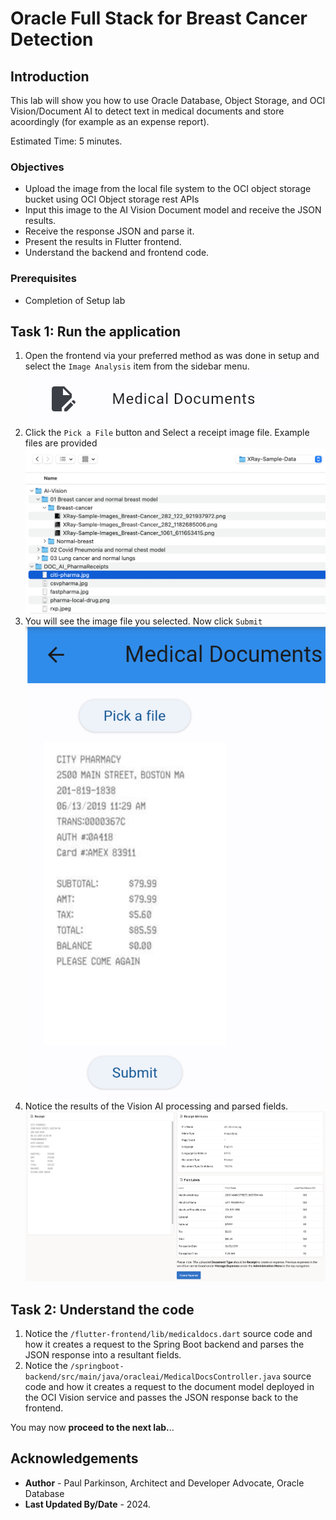 # Oracle Full Stack for Breast Cancer Detection

## Introduction

This lab will show you how to use Oracle Database, Object Storage, and OCI Vision/Document AI to detect text in medical documents and store acoordingly (for example as an expense report).

Estimated Time: 5 minutes.

### Objectives

* Upload the image from the local file system to the OCI object storage bucket using OCI Object storage rest APIs
* Input this image to the AI Vision Document model and receive the JSON results.
* Receive the response JSON and parse it.
* Present the results in Flutter frontend.
* Understand the backend and frontend code.

### Prerequisites

- Completion of Setup lab


## Task 1: Run the application

   1. Open the frontend via your preferred method as was done in setup and select the `Image Analysis` item from the sidebar menu.
      ![select image analysis button](images/medicaldocumentsbutton.png " ")
   2. Click the `Pick a File` button and Select a receipt image file. Example files are provided
      ![select file](images/selectfile.png " ")
   3. You will see the image file you selected. Now click `Submit`
      ![image after select](images/selectedreceipt.png " ")
   4. Notice the results of the Vision AI processing and parsed fields.
      ![notice generated image](images/medical-docs2.png " ")


## Task 2: Understand the code

1. Notice the `/flutter-frontend/lib/medicaldocs.dart` source code and how it creates a request to the Spring Boot backend and parses the JSON response into a resultant fields.
2. Notice the `/springboot-backend/src/main/java/oracleai/MedicalDocsController.java` source code and how it creates a request to the document model deployed in the OCI Vision service and passes the JSON response back to the frontend.

You may now **proceed to the next lab.**..

## Acknowledgements

* **Author** - Paul Parkinson, Architect and Developer Advocate, Oracle Database
* **Last Updated By/Date** - 2024.